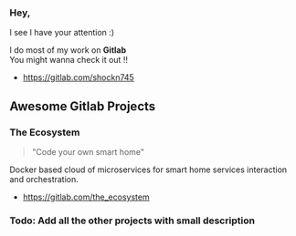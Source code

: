 ### Hey,
I see I have your attention :)

I do most of my work on **Gitlab**\
You might wanna check it out !!

* https://gitlab.com/shockn745



## Awesome Gitlab Projects

### The Ecosystem

> "Code your own smart home"

Docker based cloud of microservices for smart home services interaction and orchestration.
- https://gitlab.com/the_ecosystem

### Todo: Add all the other projects with small description
